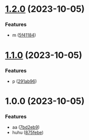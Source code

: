 # [1.2.0](https://github.com/devdanco/mono-dev2/compare/@mononxtest/mtypes-v1.1.0...@mononxtest/mtypes-v1.2.0) (2023-10-05)


### Features

* m ([5f41184](https://github.com/devdanco/mono-dev2/commit/5f411841e34a70b5b29822ce768d50af9eaef8a4))

# [1.1.0](https://github.com/devdanco/mono-dev2/compare/@mononxtest/mtypes-v1.0.0...@mononxtest/mtypes-v1.1.0) (2023-10-05)


### Features

* p ([291ab96](https://github.com/devdanco/mono-dev2/commit/291ab9638e4d05ec24b301f637a2521b12f15791))

# 1.0.0 (2023-10-05)


### Features

* aa ([7bd2eb9](https://github.com/devdanco/mono-dev2/commit/7bd2eb91ddb5dccdab9ad6bd6585420cdc8c08cb))
* huhu ([875febe](https://github.com/devdanco/mono-dev2/commit/875febe9b38cc95f2a72c784d922bb4fbc922a1a))
